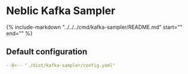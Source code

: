 # Neblic Kafka Sampler

{%
   include-markdown "../../../cmd/kafka-sampler/README.md"
   start="<!--ref-start-->"
   end="<!--ref-end-->"
%}

## Default configuration

``` yaml
--8<-- "./dist/kafka-sampler/config.yaml"
```
